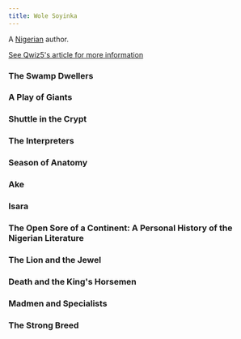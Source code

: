 ```yaml
---
title: Wole Soyinka
---
```


A [Nigerian](../index.html) author.

[See Qwiz5's article for more information](https://www.qwizbowl.com/post/qwiz5-quizbowl-soyinka)

### The Swamp Dwellers

### A Play of Giants

### Shuttle in the Crypt

### The Interpreters

### Season of Anatomy

### Ake

### Isara

### The Open Sore of a Continent: A Personal History of the Nigerian Literature

### The Lion and the Jewel

### Death and the King's Horsemen

### Madmen and Specialists

### The Strong Breed
